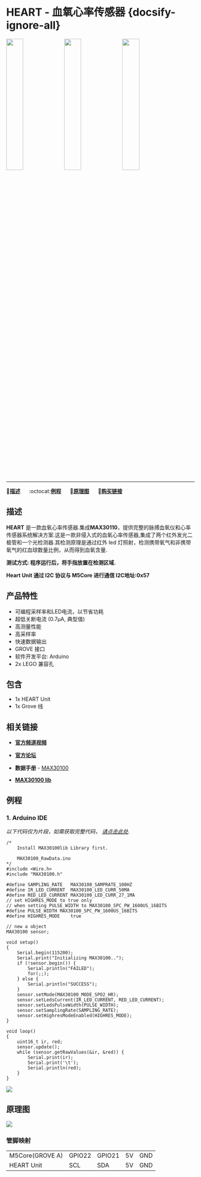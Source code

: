 # HEART - 血氧心率传感器 {docsify-ignore-all}

<img src="assets/img/product_pics/unit/unit_heart_01.png" width="30%" height="30%"> <img src="assets/img/product_pics/unit/unit_heart_02.png" width="30%" height="30%"> <img src="assets/img/product_pics/unit/unit_heart_grove_a.png" width="30%" height="30%">

***

:memo:**[描述](#描述)**&nbsp;&nbsp;&nbsp;&nbsp;&nbsp;&nbsp;:octocat:**[例程](#例程)**&nbsp;&nbsp;&nbsp;&nbsp;&nbsp;&nbsp;:electric_plug:**[原理图](#原理图)**&nbsp;&nbsp;&nbsp;&nbsp;&nbsp;&nbsp;🛒**[购买链接](https://item.taobao.com/item.htm?spm=a1z10.3-c.w4002-1172588106.11.7a46425eWmFRNi&id=583999638264)**

## 描述

**HEART** 是一款血氧心率传感器.集成**MAX30110**，提供完整的脉搏血氧仪和心率传感器系统解决方案.这是一款非侵入式的血氧心率传感器,集成了两个红外发光二极管和一个光检测器.其检测原理是通过红外 led 灯照射，检测携带氧气和非携带氧气的红血球数量比例，从而得到血氧含量.

**测试方式: 程序运行后，将手指放置在检测区域.**

**Heart Unit 通过 I2C 协议与 M5Core 进行通信 I2C地址:0x57**

## 产品特性

- 可编程采样率和LED电流，以节省功耗
- 超低关断电流 (0.7µA, 典型值)
- 高测量性能
- 高采样率
- 快速数据输出
- GROVE 接口
- 软件开发平台: Arduino
- 2x LEGO 兼容孔

## 包含

- 1x HEART Unit
- 1x Grove 线

## 相关链接

- **[官方频道视频](https://i.youku.com/i/UNjE1ODA2MzE0OA==?spm=a2hzp.8253869.0.0)**

- **[官方论坛](http://forum.m5stack.com/)**

- **数据手册** - [MAX30100](https://datasheets.maximintegrated.com/en/ds/MAX30110.pdf)

- **[MAX30100 lib](https://github.com/oxullo/Arduino-MAX30100)**

## 例程

### 1. Arduino IDE

*以下代码仅为片段，如需获取完整代码， [请点击此处](https://github.com/m5stack/M5-ProductExampleCodes/tree/master/Unit/HEART/Arduino).*

```arduino
/*
    Install MAX30100lib Library first.

    MAX30100_RawData.ino
*/
#include <Wire.h>
#include "MAX30100.h"

#define SAMPLING_RATE   MAX30100_SAMPRATE_100HZ
#define IR_LED_CURRENT  MAX30100_LED_CURR_50MA
#define RED_LED_CURRENT MAX30100_LED_CURR_27_1MA
// set HIGHRES_MODE to true only
// when setting PULSE_WIDTH to MAX30100_SPC_PW_1600US_16BITS
#define PULSE_WIDTH MAX30100_SPC_PW_1600US_16BITS
#define HIGHRES_MODE    true

// new a object
MAX30100 sensor;

void setup()
{
    Serial.begin(115200);
    Serial.print("Initializing MAX30100..");
    if (!sensor.begin()) {
        Serial.println("FAILED");
        for(;;);
    } else {
        Serial.println("SUCCESS");
    }
    sensor.setMode(MAX30100_MODE_SPO2_HR);
    sensor.setLedsCurrent(IR_LED_CURRENT, RED_LED_CURRENT);
    sensor.setLedsPulseWidth(PULSE_WIDTH);
    sensor.setSamplingRate(SAMPLING_RATE);
    sensor.setHighresModeEnabled(HIGHRES_MODE);
}

void loop()
{
    uint16_t ir, red;
    sensor.update();
    while (sensor.getRawValues(&ir, &red)) {
        Serial.print(ir);
        Serial.print('\t');
        Serial.println(red);
    }
}
```

<img src="assets/img/product_pics/unit/unit_example/HEART/example_unit_heart_01.png">

## 原理图

<img src="assets/img/product_pics/unit/heart_sch.JPG">

### 管脚映射

<table>
<tr><td>M5Core(GROVE A)</td><td>GPIO22</td><td>GPIO21</td><td>5V</td><td>GND</td></tr>
 <tr><td>HEART Unit</td><td>SCL</td><td>SDA</td><td>5V</td><td>GND</td></tr>
</table>

